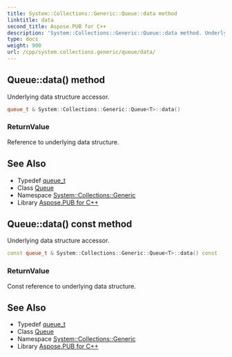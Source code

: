```yaml
---
title: System::Collections::Generic::Queue::data method
linktitle: data
second_title: Aspose.PUB for C++
description: 'System::Collections::Generic::Queue::data method. Underlying data structure accessor in C++.'
type: docs
weight: 900
url: /cpp/system.collections.generic/queue/data/
---
```

## Queue::data() method


Underlying data structure accessor.

```cpp
queue_t & System::Collections::Generic::Queue<T>::data()
```


### ReturnValue

Reference to underlying data structure.

## See Also

* Typedef [queue_t](../queue_t/)
* Class [Queue](../)
* Namespace [System::Collections::Generic](../../)
* Library [Aspose.PUB for C++](../../../)
## Queue::data() const method


Underlying data structure accessor.

```cpp
const queue_t & System::Collections::Generic::Queue<T>::data() const
```


### ReturnValue

Const reference to underlying data structure.

## See Also

* Typedef [queue_t](../queue_t/)
* Class [Queue](../)
* Namespace [System::Collections::Generic](../../)
* Library [Aspose.PUB for C++](../../../)
